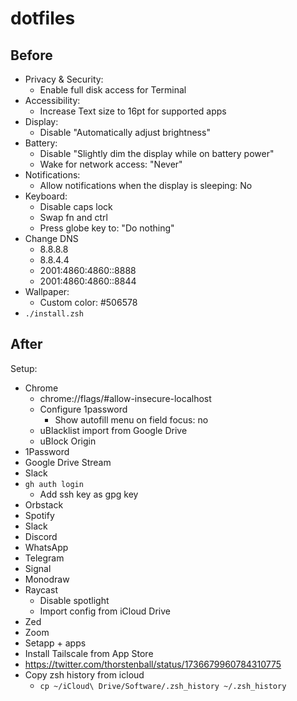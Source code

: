 # dotfiles

## Before

- Privacy & Security:
  - Enable full disk access for Terminal
- Accessibility:
  - Increase Text size to 16pt for supported apps
- Display:
  - Disable "Automatically adjust brightness"
- Battery:
  - Disable "Slightly dim the display while on battery power"
  - Wake for network access: "Never"
- Notifications:
  - Allow notifications when the display is sleeping: No
- Keyboard:
  - Disable caps lock
  - Swap fn and ctrl
  - Press globe key to: "Do nothing"
- Change DNS
  - 8.8.8.8
  - 8.8.4.4
  - 2001:4860:4860::8888
  - 2001:4860:4860::8844
- Wallpaper:
  - Custom color: #506578
- `./install.zsh`

## After

Setup:
- Chrome
  - chrome://flags/#allow-insecure-localhost
  - Configure 1password
    - Show autofill menu on field focus: no
  - uBlacklist import from Google Drive
  - uBlock Origin
- 1Password
- Google Drive Stream
- Slack
- `gh auth login`
  - Add ssh key as gpg key
- Orbstack
- Spotify
- Slack
- Discord
- WhatsApp
- Telegram
- Signal
- Monodraw
- Raycast
  - Disable spotlight
  - Import config from iCloud Drive
- Zed
- Zoom
- Setapp + apps
- Install Tailscale from App Store
- https://twitter.com/thorstenball/status/1736679960784310775
- Copy zsh history from icloud
  - `cp ~/iCloud\ Drive/Software/.zsh_history ~/.zsh_history`
